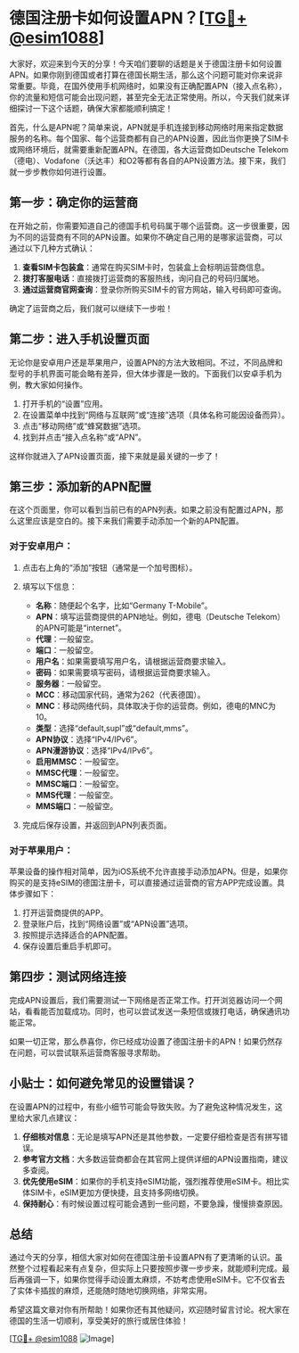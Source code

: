 # 德国注册卡如何设置APN？[[TG💪+ @esim1088](https://t.me/s/esim1088)]

大家好，欢迎来到今天的分享！今天咱们要聊的话题是关于德国注册卡如何设置APN。如果你刚到德国或者打算在德国长期生活，那么这个问题可能对你来说非常重要。毕竟，在国外使用手机网络时，如果没有正确配置APN（接入点名称），你的流量和短信可能会出现问题，甚至完全无法正常使用。所以，今天我们就来详细探讨一下这个话题，确保大家都能顺利搞定！

首先，什么是APN呢？简单来说，APN就是手机连接到移动网络时用来指定数据服务的名称。每个国家、每个运营商都有自己的APN设置，因此当你更换了SIM卡或网络环境后，就需要重新配置APN。在德国，各大运营商如Deutsche Telekom（德电）、Vodafone（沃达丰）和O2等都有各自的APN设置方法。接下来，我们就一步步教你如何进行设置。

## 第一步：确定你的运营商

在开始之前，你需要知道自己的德国手机号码属于哪个运营商。这一步很重要，因为不同的运营商有不同的APN设置。如果你不确定自己用的是哪家运营商，可以通过以下几种方式确认：

1. **查看SIM卡包装盒**：通常在购买SIM卡时，包装盒上会标明运营商信息。
2. **拨打客服电话**：直接拨打运营商的客服热线，询问自己的号码归属地。
3. **通过运营商官网查询**：登录你所购买SIM卡的官方网站，输入号码即可查询。

确定了运营商之后，我们就可以继续下一步啦！

## 第二步：进入手机设置页面

无论你是安卓用户还是苹果用户，设置APN的方法大致相同。不过，不同品牌和型号的手机界面可能会略有差异，但大体步骤是一致的。下面我们以安卓手机为例，教大家如何操作。

1. 打开手机的“设置”应用。
2. 在设置菜单中找到“网络与互联网”或“连接”选项（具体名称可能因设备而异）。
3. 点击“移动网络”或“蜂窝数据”选项。
4. 找到并点击“接入点名称”或“APN”。

这样你就进入了APN设置页面，接下来就是最关键的一步了！

## 第三步：添加新的APN配置

在这个页面里，你可以看到当前已有的APN列表。如果之前没有配置过APN，那么这里应该是空白的。接下来我们需要手动添加一个新的APN配置。

### 对于安卓用户：
1. 点击右上角的“添加”按钮（通常是一个加号图标）。
2. 填写以下信息：
   - **名称**：随便起个名字，比如“Germany T-Mobile”。
   - **APN**：填写运营商提供的APN地址。例如，德电（Deutsche Telekom）的APN可能是“internet”。
   - **代理**：一般留空。
   - **端口**：一般留空。
   - **用户名**：如果需要填写用户名，请根据运营商要求输入。
   - **密码**：如果需要填写密码，请根据运营商要求输入。
   - **服务器**：一般留空。
   - **MCC**：移动国家代码，通常为262（代表德国）。
   - **MNC**：移动网络代码，具体取决于你的运营商。例如，德电的MNC为10。
   - **类型**：选择“default,supl”或“default,mms”。
   - **APN协议**：选择“IPv4/IPv6”。
   - **APN漫游协议**：选择“IPv4/IPv6”。
   - **启用MMSC**：一般留空。
   - **MMSC代理**：一般留空。
   - **MMSC端口**：一般留空。
   - **MMS代理**：一般留空。
   - **MMS端口**：一般留空。

3. 完成后保存设置，并返回到APN列表页面。

### 对于苹果用户：
苹果设备的操作相对简单，因为iOS系统不允许直接手动添加APN。但是，如果你购买的是支持eSIM的德国注册卡，可以直接通过运营商的官方APP完成设置。具体步骤如下：

1. 打开运营商提供的APP。
2. 登录账户后，找到“网络设置”或“APN设置”选项。
3. 按照提示选择适合的APN配置。
4. 保存设置后重启手机即可。

## 第四步：测试网络连接

完成APN设置后，我们需要测试一下网络是否正常工作。打开浏览器访问一个网站，看看能否加载成功。同时，也可以尝试发送一条短信或拨打电话，确保通讯功能正常。

如果一切正常，那么恭喜你，你已经成功设置了德国注册卡的APN！如果仍然存在问题，可以尝试联系运营商客服寻求帮助。

## 小贴士：如何避免常见的设置错误？

在设置APN的过程中，有些小细节可能会导致失败。为了避免这种情况发生，这里给大家几点建议：

1. **仔细核对信息**：无论是填写APN还是其他参数，一定要仔细检查是否有拼写错误。
2. **参考官方文档**：大多数运营商都会在其官网上提供详细的APN设置指南，建议多查阅。
3. **优先使用eSIM**：如果你的手机支持eSIM功能，强烈推荐使用eSIM卡。相比实体SIM卡，eSIM更加方便快捷，且支持多网络切换。
4. **保持耐心**：有时候设置过程可能会遇到一些问题，不要急躁，慢慢排查原因。

## 总结

通过今天的分享，相信大家对如何在德国注册卡设置APN有了更清晰的认识。虽然整个过程看起来有点复杂，但实际上只要按照步骤一步步来，就能顺利完成。最后再强调一下，如果你觉得手动设置太麻烦，不妨考虑使用eSIM卡。它不仅省去了实体卡插拔的麻烦，还能随时随地切换网络，非常实用。

希望这篇文章对你有所帮助！如果你还有其他疑问，欢迎随时留言讨论。祝大家在德国的生活一切顺利，享受美好的旅行或居住体验！

[[TG💪+ @esim1088](https://t.me/s/esim1088) ![Image](https://i.postimg.cc/4NQfJmqS/Snipaste-2025-05-13-00-14-12.png)]